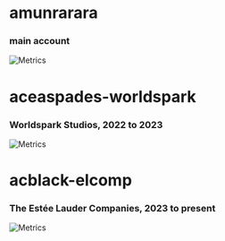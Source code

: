 <!--
**amunrarara/amunrarara** is a ✨ _special_ ✨ repository because its `README.md` (this file) appears on your GitHub profile.

Here are some ideas to get you started:

- 🔭 I’m currently working on ...
- 🌱 I’m currently learning ...
- 👯 I’m looking to collaborate on ...
- 🤔 I’m looking for help with ...
- 💬 Ask me about ...
- 📫 How to reach me: ...
- 😄 Pronouns: ...
- ⚡ Fun fact: ...

amunrarara: https://metrics.lecoq.io/insights?user=amunrarara
aceaspades-worldspark: https://metrics.lecoq.io/insights?user=aceaspades-worldspark
acblack-elcomp: https://metrics.lecoq.io/insights?user=aceaspades-elcomp
-->

<!--
- 🔭 I’m currently working on [Mountain Top's Guide](https://newcaledoniadevteam.github.io/MountainsGuide/) and [boredhtml](https://github.com/PiSaucer/boredhtml)
- 😄 Pronouns: he/him
- 🌱 I’m currently learning Java, Javascript, and C++
- 🤔 I’m looking for help with improved CSS skills
- 👯 I’m looking to collaborate on [VanillaTweaksBedrock](https://github.com/PiSaucer/VanillaTweaksBedrock) with the CSS
- 🔭 I’m currently working on [VanillaTweaksBedrock](https://github.com/PiSaucer/VanillaTweaksBedrock)


[![GitHub metrics](github-metrics.svg)](https://github.com/amunrarara?tab=repositories)
- -->

# amunrarara 
### main account
![Metrics](https://metrics.lecoq.io/amunrarara)

# aceaspades-worldspark 
### Worldspark Studios, 2022 to 2023
![Metrics](https://metrics.lecoq.io/aceaspades-worldspark)

# acblack-elcomp 
### The Estée Lauder Companies, 2023 to present
![Metrics](https://metrics.lecoq.io/amunrarara)

